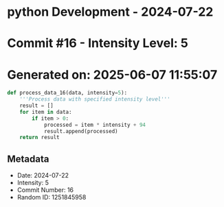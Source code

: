 ﻿# python Development - 2024-07-22
# Commit #16 - Intensity Level: 5
# Generated on: 2025-06-07 11:55:07
```python
def process_data_16(data, intensity=5):
    '''Process data with specified intensity level'''
    result = []
    for item in data:
        if item > 0:
            processed = item * intensity + 94
            result.append(processed)
    return result
```
## Metadata
- Date: 2024-07-22
- Intensity: 5
- Commit Number: 16
- Random ID: 1251845958
